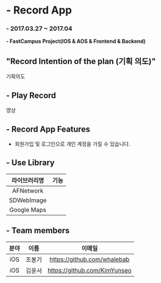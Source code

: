 # - Record App
### - 2017.03.27 ~ 2017.04
**- FastCampus Project(IOS & AOS & Frontend & Backend)**

## "Record Intention of the plan (기획 의도)"
기획의도

## - Play Record
영상


## - Record App Features

- 회원가입 및 로그인으로 개인 계정을 가질 수 있습니다.
 

## - Use Library
|라이브러리명|기능|
|:--:|:--:|
|AFNetwork||
|SDWebImage||
|Google Maps||

## - Team members

|분야|이름|이메일|
|:--:|:--:|:--:|
|iOS|조봉기|https://github.com/whalebab|
|iOS|김윤서|https://github.com/KimYunseo|